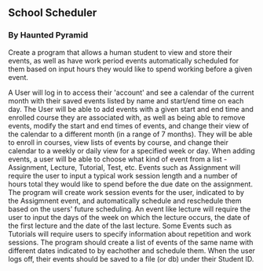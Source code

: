 ## School Scheduler
### By Haunted Pyramid
Create a program that allows a human student to view and store their events, as well as have work period events automatically 
scheduled for them based on input hours they would like to spend working before a given event.

A User will log in to access their 'account' and see a calendar of the current month with their saved events listed by 
name and start/end time on each day. The User will be able to add events with a given start and end time and enrolled 
course they are associated with, as well as being able to
remove events, modify the start and end times of events, and change their view of the calendar to a different month (in 
a range of 7 months). They will be able to enroll in courses, view lists of events by course, and change their calendar
to a weekly or daily view for a specified week or day. When adding events, a user will be able to choose what kind of 
event from a list - Assignment, Lecture, Tutorial, Test, etc. Events such as Assignment will require the user to input a
typical work session length and a number of hours total they would like to spend before the due date on the assignment. 
The program will create work session events for the user, indicated to by the Assigmnent event, and automatically schedule
and reschedule them based on the users' future scheduling. An event like lecture will require the user to input the days
of the week on which the lecture occurs, the date of the first lecture and the date of the last lecture. Some Events
such as Tutorials will require users to specify information about repetition and work sessions. The program 
should create a list of events of the same name with different dates indicated to by eachother and schedule them. 
When the user logs off, their events should be saved to a file (or db) under their Student ID. 
